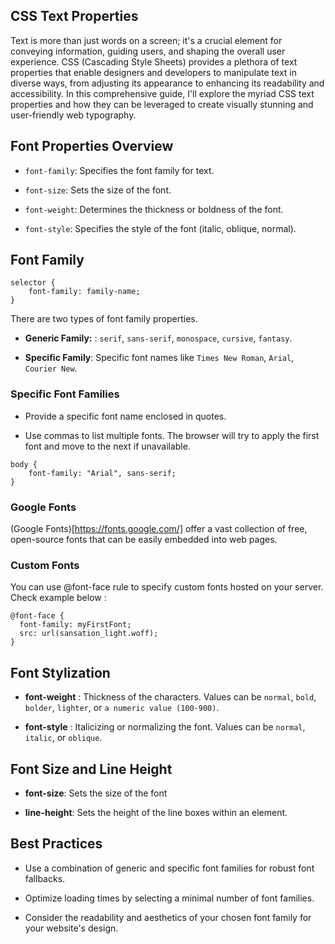 ## CSS Text Properties

Text is more than just words on a screen; it's a crucial element for conveying information, guiding users, and shaping the overall user experience. CSS (Cascading Style Sheets) provides a plethora of text properties that enable designers and developers to manipulate text in diverse ways, from adjusting its appearance to enhancing its readability and accessibility. In this comprehensive guide, I'll explore the myriad CSS text properties and how they can be leveraged to create visually stunning and user-friendly web typography.


## Font Properties Overview

- `font-family`: Specifies the font family for text.

- `font-size`: Sets the size of the font.

- `font-weight`: Determines the thickness or boldness of the font.

- `font-style`: Specifies the style of the font (italic, oblique, normal).



## Font Family

```
selector {
    font-family: family-name;
}
```

There are two types of font family properties.

- **Generic Family:** : `serif`, `sans-serif`, `monospace`, `cursive`, `fantasy`.

- **Specific Family**: Specific font names like `Times New Roman`, `Arial`, `Courier New`.



### Specific Font Families

- Provide a specific font name enclosed in quotes.

- Use commas to list multiple fonts. The browser will try to apply the first font and move to the next if unavailable.

```
body {
    font-family: "Arial", sans-serif;
}
```


### Google Fonts

(Google Fonts)[https://fonts.google.com/] offer a vast collection of free, open-source fonts that can be easily embedded into web pages.


### Custom Fonts

You can use @font-face rule to specify custom fonts hosted on your server. Check example below : 

```
@font-face {
  font-family: myFirstFont;
  src: url(sansation_light.woff);
}
```


## Font Stylization

- **font-weight** : Thickness of the characters. Values can be `normal`, `bold`, `bolder`, `lighter`, or `a numeric value (100-900)`.

- **font-style** : Italicizing or normalizing the font. Values can be `normal`, `italic`, or `oblique`.


## Font Size and Line Height

- **font-size**: Sets the size of the font

- **line-height**: Sets the height of the line boxes within an element.


## Best Practices

- Use a combination of generic and specific font families for robust font fallbacks.

- Optimize loading times by selecting a minimal number of font families.

- Consider the readability and aesthetics of your chosen font family for your website's design.
